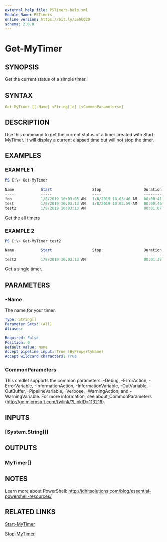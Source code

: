 ```yaml
---
external help file: PSTimers-help.xml
Module Name: PSTimers
online version: https://bit.ly/3ehUQ2D
schema: 2.0.0
---
```


# Get-MyTimer

## SYNOPSIS

Get the current status of a simple timer.

## SYNTAX

```yaml
Get-MyTimer [[-Name] <String[]>] [<CommonParameters>]
```

## DESCRIPTION

Use this command to get the current status of a timer created with Start-MyTimer. It will display a current elapsed time but will not stop the timer.

## EXAMPLES

### EXAMPLE 1

```powershell
PS C:\> Get-MyTimer

Name            Start                  Stop                   Duration         Running Description
----            -----                  ----                   --------         ------- -----------
foo             1/8/2019 10:03:05 AM   1/8/2019 10:03:46 AM   00:00:41.4660786   False something
test            1/8/2019 10:03:13 AM   1/8/2019 10:03:59 AM   00:00:46.9185655   False
test2           1/8/2019 10:03:13 AM                          00:01:07.5290466    True
```

Get the all timers

### EXAMPLE 2

```powershell
PS C:\> Get-MyTimer test2

Name            Start                  Stop                   Duration         Running Description
----            -----                  ----                   --------         ------- -----------
test2           1/8/2019 10:03:13 AM                          00:01:37.5283112    True
```

Get a single timer.

## PARAMETERS

### -Name

The name for your timer.

```yaml
Type: String[]
Parameter Sets: (All)
Aliases:

Required: False
Position: 0
Default value: None
Accept pipeline input: True (ByPropertyName)
Accept wildcard characters: True
```

### CommonParameters

This cmdlet supports the common parameters: -Debug, -ErrorAction, -ErrorVariable, -InformationAction, -InformationVariable, -OutVariable, -OutBuffer, -PipelineVariable, -Verbose, -WarningAction, and -WarningVariable. For more information, see about_CommonParameters (http://go.microsoft.com/fwlink/?LinkID=113216).

## INPUTS

### [System.String[]]

## OUTPUTS

### MyTimer[]

## NOTES

Learn more about PowerShell: http://jdhitsolutions.com/blog/essential-powershell-resources/

## RELATED LINKS

[Start-MyTimer](Start-MyTimer.md)

[Stop-MyTimer](Stop-MyTimer.md)

